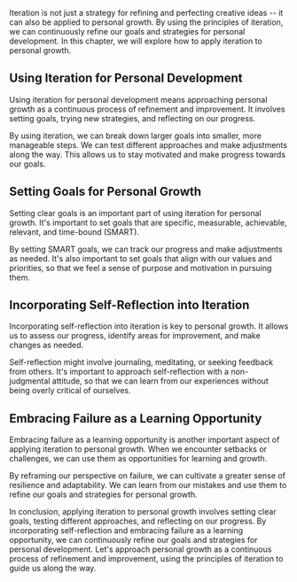 
Iteration is not just a strategy for refining and perfecting creative ideas -- it can also be applied to personal growth. By using the principles of iteration, we can continuously refine our goals and strategies for personal development. In this chapter, we will explore how to apply iteration to personal growth.

Using Iteration for Personal Development
----------------------------------------

Using iteration for personal development means approaching personal growth as a continuous process of refinement and improvement. It involves setting goals, trying new strategies, and reflecting on our progress.

By using iteration, we can break down larger goals into smaller, more manageable steps. We can test different approaches and make adjustments along the way. This allows us to stay motivated and make progress towards our goals.

Setting Goals for Personal Growth
---------------------------------

Setting clear goals is an important part of using iteration for personal growth. It's important to set goals that are specific, measurable, achievable, relevant, and time-bound (SMART).

By setting SMART goals, we can track our progress and make adjustments as needed. It's also important to set goals that align with our values and priorities, so that we feel a sense of purpose and motivation in pursuing them.

Incorporating Self-Reflection into Iteration
--------------------------------------------

Incorporating self-reflection into iteration is key to personal growth. It allows us to assess our progress, identify areas for improvement, and make changes as needed.

Self-reflection might involve journaling, meditating, or seeking feedback from others. It's important to approach self-reflection with a non-judgmental attitude, so that we can learn from our experiences without being overly critical of ourselves.

Embracing Failure as a Learning Opportunity
-------------------------------------------

Embracing failure as a learning opportunity is another important aspect of applying iteration to personal growth. When we encounter setbacks or challenges, we can use them as opportunities for learning and growth.

By reframing our perspective on failure, we can cultivate a greater sense of resilience and adaptability. We can learn from our mistakes and use them to refine our goals and strategies for personal growth.

In conclusion, applying iteration to personal growth involves setting clear goals, testing different approaches, and reflecting on our progress. By incorporating self-reflection and embracing failure as a learning opportunity, we can continuously refine our goals and strategies for personal development. Let's approach personal growth as a continuous process of refinement and improvement, using the principles of iteration to guide us along the way.
